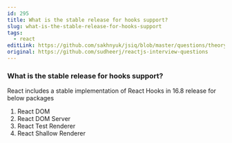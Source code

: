 ```yaml
---
id: 295
title: What is the stable release for hooks support?
slug: what-is-the-stable-release-for-hooks-support
tags:
  - react
editLink: https://github.com/sakhnyuk/jsiq/blob/master/questions/theory/react/295.md
original: https://github.com/sudheerj/reactjs-interview-questions
---
```


### What is the stable release for hooks support?

React includes a stable implementation of React Hooks in 16.8 release for below packages

1. React DOM
2. React DOM Server
3. React Test Renderer
4. React Shallow Renderer